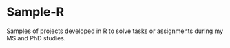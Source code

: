 # Sample-R
Samples of projects developed in R to solve tasks or assignments during my MS and PhD studies. 
